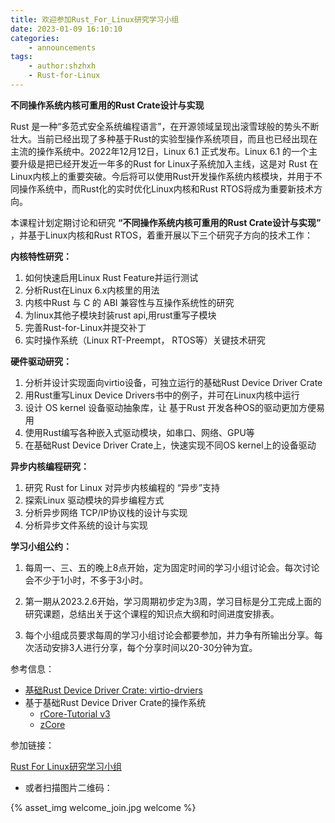 ```yaml
---
title: 欢迎参加Rust_For_Linux研究学习小组
date: 2023-01-09 16:10:10
categories:
    - announcements
tags:
    - author:shzhxh
    - Rust-for-Linux
---
```


**不同操作系统内核可重用的Rust Crate设计与实现**

Rust 是一种“多范式安全系统编程语言”，在开源领域呈现出滚雪球般的势头不断壮大。当前已经出现了多种基于Rust的实验型操作系统项目，而且也已经出现在主流的操作系统中。2022年12月12日，Linux 6.1 正式发布。Linux 6.1 的一个主要升级是把已经开发近一年多的Rust for Linux子系统加入主线，这是对 Rust 在Linux内核上的重要突破。今后将可以使用Rust开发操作系统内核模块，并用于不同操作系统中，而Rust化的实时优化Linux内核和Rust RTOS将成为重要新技术方向。

本课程计划定期讨论和研究 **“不同操作系统内核可重用的Rust Crate设计与实现”** ，并基于Linux内核和Rust RTOS，着重开展以下三个研究子方向的技术工作：

<!-- more -->

**内核特性研究：**

1. 如何快速启用Linux Rust Feature并运行测试
2. 分析Rust在Linux 6.x内核里的用法
3. 内核中Rust 与 C 的 ABI 兼容性与互操作系统性的研究
4. 为linux其他子模块封装rust api,用rust重写子模块
5. 完善Rust-for-Linux并提交补丁
6. 实时操作系统（Linux RT-Preempt， RTOS等）关键技术研究

**硬件驱动研究：**

1. 分析并设计实现面向virtio设备，可独立运行的基础Rust Device Driver Crate
2. 用Rust重写Linux Device Drivers书中的例子，并可在Linux内核中运行
3. 设计 OS kernel 设备驱动抽象库，让 基于Rust 开发各种OS的驱动更加方便易用
4. 使用Rust编写各种嵌入式驱动模块，如串口、网络、GPU等
5. 在基础Rust Device Driver Crate上，快速实现不同OS kernel上的设备驱动


**异步内核编程研究：**

1. 研究 Rust for Linux 对异步内核编程的 “异步”支持
2. 探索Linux 驱动模块的异步编程方式
3. 分析异步网络 TCP/IP协议栈的设计与实现
4. 分析异步文件系统的设计与实现


**学习小组公约：**


1. 每周一、三、五的晚上8点开始，定为固定时间的学习小组讨论会。每次讨论会不少于1小时，不多于3小时。

2. 第一期从2023.2.6开始，学习周期初步定为3周，学习目标是分工完成上面的研究课题，总结出关于这个课程的知识点大纲和时间进度安排表。

3. 每个小组成员要求每周的学习小组讨论会都要参加，并力争有所输出分享。每次活动安排3人进行分享，每个分享时间以20-30分钟为宜。


参考信息：

- [基础Rust Device Driver Crate: virtio-drviers](https://github.com/rcore-os/virtio-drivers)
- 基于基础Rust Device Driver Crate的操作系统
  - [rCore-Tutorial v3](https://github.com/rcore-os/rCore-Tutorial-v3/tree/ch9)
  - [zCore](https://github.com/rcore-os/zCore)

参加链接：

[Rust For Linux研究学习小组](https://www.wjx.cn/vm/OUlztkX.aspx#)

- 或者扫描图片二维码：

 {% asset_img welcome_join.jpg welcome %}
